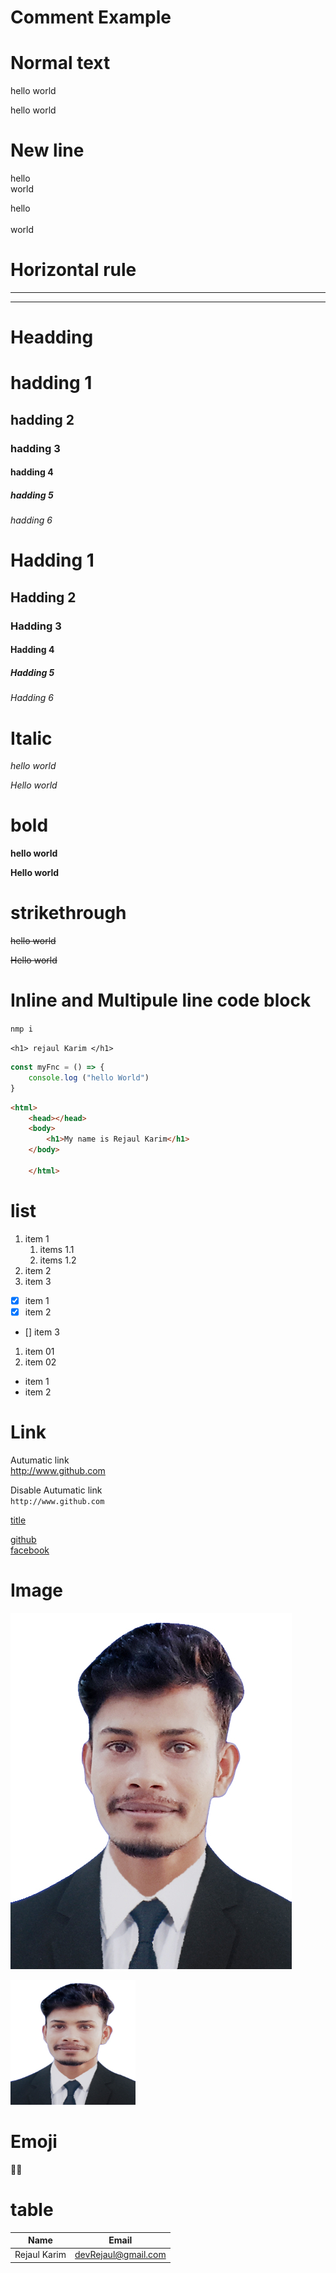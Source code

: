 <!-- Mark Down -->
<!-- 
1. Comment
2. Normal text
3. New line
4. Horizontal rule
5. Headding
7. Italic
8. Bold
9. strikethrough
10. Inline and Multipule line code block 
12. list
13. link 
14. Image
15. Emoji
16. Table
 -->

# Comment Example
<!-- Comment Here -->


# Normal text
<!-- markdown format -->
hello world

<!-- html format -->
<p> hello world </p> 


# New line
<!-- markdown format{2 spass dite huy} -->
hello  
world

<!-- html format -->
hello<br/>  
world

# Horizontal rule
<!-- markdown format -->
--- 

<!-- html format -->
<hr/>  

# Headding
<!-- markdown format -->
# hadding 1
## hadding 2
### hadding 3
#### hadding 4
##### hadding 5
###### hadding 6

<!-- html format -->
<h1> Hadding 1 </h1>
<h2> Hadding 2 </h2>
<h3> Hadding 3 </h3>
<h4> Hadding 4 </h4>
<h5> Hadding 5 </h5>
<h6> Hadding 6 </h6>



# Italic
<!-- markdown format -->
_hello world_

<!-- html format -->
<i> Hello world </i>



# bold
<!-- markdown format -->
__hello world__

<!-- html format -->
<b> Hello world </b>


# strikethrough
<!-- markdown format -->
~~hello world~~

<!-- html format -->
<S> Hello world </S>


# Inline and Multipule line code block 
<!-- markdown format {Inline code block} -->
` nmp i `  

` <h1> rejaul Karim </h1> `

<!-- markdown format {Inline code block} -->

``` javascript
const myFnc = () => {
    console.log ("hello World")
}
```

``` html
<html>
    <head></head>
    <body>
        <h1>My name is Rejaul Karim</h1>
    </body>
    
    </html>

```

# list
<!-- markdown format {oder list} -->
1. item 1
    1. items 1.1  
    2. items 1.2  
2. item 2
3. item 3
<!-- unoder list -->
- [x] item 1
- [x] item 2
- [] item 3


<!-- html format {oder list} -->
<ol> 
<li>item 01 </li>
<li>item 02 </li>
</ol>
<!-- unoder list -->
<ul>
<li> item 1</li>
<li> item 2</li>
</ul>

# Link
<!-- genaral linking -->
Autumatic link  
http://www.github.com

Disable Autumatic link  
`http://www.github.com`

[title](http://www.github.com)


<!-- customige linking -->
[github][websitelink]  
[facebook][facebooklink]


<!-- all link is here -->
[websitelink]: http://www.github.com
[facebooklink]: http://www.github.com




# Image
<!-- markdown format -->
<!-- ![Alternative Text](image source) -->
![Alternative Text](./image/rejaul-03.jpg)

<!-- html format -->
<img    src="./image/rejaul-03.jpg" width="200"  height="200" title='profile Image'/>


# Emoji
🧑‍💻

# table
| Name | Email | 
| ------ | ------ |
| Rejaul  Karim  | devRejaul@gmail.com |

